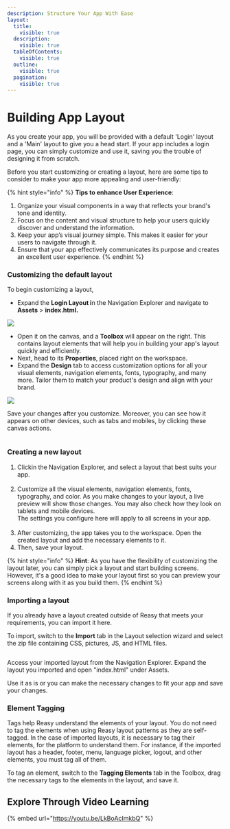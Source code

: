 ```yaml
---
description: Structure Your App With Ease
layout:
  title:
    visible: true
  description:
    visible: true
  tableOfContents:
    visible: true
  outline:
    visible: true
  pagination:
    visible: true
---
```


# Building App Layout

As you create your app, you will be provided with a default 'Login' layout and a 'Main' layout to give you a head start. If your app includes a login page, you can simply customize and use it, saving you the trouble of designing it from scratch.

Before you start customizing or creating a layout, here are some tips to consider to make your app more appealing and user-friendly:

{% hint style="info" %}
**Tips to enhance User Experience**:

1. Organize your visual components in a way that reflects your brand's tone and identity.
2. Focus on the content and visual structure to help your users quickly discover and understand the information.
3. Keep your app’s visual journey simple. This makes it easier for your users to navigate through it.
4. Ensure that your app effectively communicates its purpose and creates an excellent user experience.
{% endhint %}

### Customizing the default layout

To begin customizing a layout,

* Expand the **Login Layout i**n the Navigation Explorer and navigate to **Assets** > **index.html.**

![](<../../../.gitbook/assets/image (27).png>)

* Open it on the canvas, and a **Toolbox** will appear on the right. This contains layout elements that will help you in building your app's layout quickly and efficiently.
* Next, head to its **Properties**, placed right on the workspace.
* Expand the **Design** tab to access customization options for all your visual elements, navigation elements, fonts, typography, and many more. Tailor them to match your product's design and align with your brand.

![](<../../../.gitbook/assets/image (18).png>)

Save your changes after you customize. Moreover, you can see how it appears on other devices, such as tabs and mobiles, by clicking these canvas actions.

<figure><img src="../../../.gitbook/assets/image (32).png" alt=""><figcaption></figcaption></figure>

### Creating a new layout

1. Click<img src="../../../.gitbook/assets/Create.png" alt="" data-size="original">in the Navigation Explorer, and select a layout that best suits your app.\
   <img src="../../../.gitbook/assets/image (36).png" alt="" data-size="original">
2. Customize all the visual elements, navigation elements, fonts, typography, and color. As you make changes to your layout, a live preview will show those changes. You may also check how they look on tablets and mobile devices.\
   The settings you configure here will apply to all screens in your app.\
   <img src="../../../.gitbook/assets/Layout customization while creating.png" alt="" data-size="original">
3. After customizing, the app takes you to the workspace. Open the created layout and add the necessary elements to it.
4. Then, save your layout.

{% hint style="info" %}
**Hint**: As you have the flexibility of customizing the layout later, you can simply pick a layout and start building screens. However, it's a good idea to make your layout first so you can preview your screens along with it as you build them.
{% endhint %}

### Importing a layout

If you already have a layout created outside of Reasy that meets your requirements, you can import it here.&#x20;

To import, switch to the **Import** tab in the Layout selection wizard and select the zip file containing CSS, pictures, JS, and HTML files.&#x20;

<img src="../../../.gitbook/assets/image (39).png" alt="" data-size="original">

Access your imported layout from the Navigation Explorer. Expand the layout you imported and open "index.html" under Assets.&#x20;

Use it as is or you can make the necessary changes to fit your app and save your changes.&#x20;

### Element Tagging

Tags help Reasy understand the elements of your layout. You do not need to tag the elements when using Reasy layout patterns as they are self-tagged. In the case of imported layouts, it is necessary to tag their elements, for the platform to understand them. For instance, if the imported layout has a header, footer, menu, language picker, logout, and other elements, you must tag all of them.&#x20;

To tag an element, switch to the **Tagging Elements** tab in the Toolbox, drag the necessary tags to the elements in the layout, and save it.

## Explore Through Video Learning

{% embed url="https://youtu.be/LkBoAcImkbQ" %}
